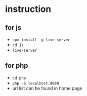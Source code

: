 # instruction

## for js
* `npm install -g live-server`
* `cd js`
* `live-server`


## for php

* `cd php`
* `php -S localhost:8000`
* url list can be found in home page
